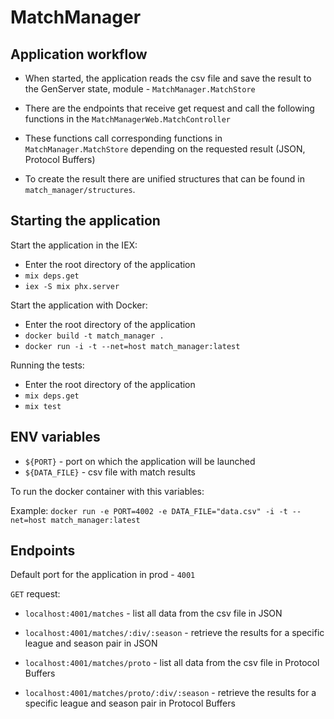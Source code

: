 # MatchManager

## Application workflow

* When started, the application reads the csv file and save the result to the GenServer state, module - `MatchManager.MatchStore`

* There are the endpoints that receive get request and call the following functions in the `MatchManagerWeb.MatchController`

* These functions call corresponding functions in `MatchManager.MatchStore` depending on the requested result (JSON, Protocol Buffers)

* To create the result there are unified structures that can be found in `match_manager/structures`. 

## Starting the application

Start the application in the IEX:

* Enter the root directory of the application
* `mix deps.get`
* `iex -S mix phx.server`

Start the application with Docker:

* Enter the root directory of the application
* `docker build -t match_manager .`
* `docker run -i -t --net=host match_manager:latest`

Running the tests: 

* Enter the root directory of the application
* `mix deps.get`
* `mix test`

## ENV variables

* `${PORT}` - port on which the application will be launched
* `${DATA_FILE}` - csv file with match results

To run the docker container with this variables:

Example: `docker run -e PORT=4002 -e DATA_FILE="data.csv" -i -t --net=host match_manager:latest`

## Endpoints

Default port for the application in prod - `4001`

`GET` request:
* `localhost:4001/matches` - list all data from the csv file in JSON
* `localhost:4001/matches/:div/:season` - retrieve the results for a specific league and season pair in JSON

* `localhost:4001/matches/proto` - list all data from the csv file in Protocol Buffers
*  `localhost:4001/matches/proto/:div/:season` - retrieve the results for a specific league and season pair in Protocol Buffers
